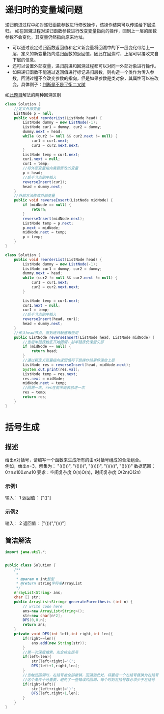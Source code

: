 # 递归时的变量域问题

递归前进过程中如对递归函数参数进行修改操作，该操作结果可以传递给下层递归。
如在回溯过程对递归函数参数进行改变变量指向的操作，回到上一层的函数参数不会变化，其变量仍然指向原来地址。
- 可以通过设定递归函数返回值和定义新变量将回溯中的下一层变化带给上一层，定义的新变量指向递归函数的返回值，因此在回溯时，上层可以接收来自下层的信息。
- 还可以设置外部变量，递归前进和回溯过程都可以对同一外部对象进行操作。
- 如果递归函数不能通过返回值进行标记递归层数，则构造一个类作为传入参数，回溯过程不会改变参数的指向，但是如果参数是类对象，其属性可以被改变。具体例子：[判断是不是平衡二叉树](较复杂的二叉树问题#^98f1d7)

如[此题目](https://leetcode.cn/problems/reorder-list/)解法的两种回溯区别

```Java
class Solution {
	//定义外部变量
    ListNode p = null;
    public void reorderList(ListNode head) {
        ListNode dummy = new ListNode(-1);
        ListNode cur1 = dummy, cur2 = dummy;
        dummy.next = head;
        while (cur2 != null && cur2.next != null) {
            cur1 = cur1.next;
            cur2 = cur2.next.next;
        }
        ListNode temp = cur1.next;
        cur1.next = null;
        cur1 = temp;
        //将外部变量指向需要修改的变量
        p = head;
        //后半节点倒序插入
        reverseInsert(cur1);
        head = dummy.next;
    }
    //外部方法修改外部变量
    public void reverseInsert(ListNode midNode) {
        if (midNode == null) {
            return;
        }
        reverseInsert(midNode.next);
        ListNode temp = p.next;
        p.next = midNode;
        midNode.next = temp;
        p = temp;
    }
}
```

```Java
class Solution {
    public void reorderList(ListNode head) {
        ListNode dummy = new ListNode(-1);
        ListNode cur1 = dummy, cur2 = dummy;
        dummy.next = head;
        while (cur2 != null && cur2.next != null) {
            cur1 = cur1.next;
            cur2 = cur2.next.next;
        }
        
        ListNode temp = cur1.next;
        cur1.next = null;
        cur1 = temp;
        //后半节点倒序插入
        reverseInsert(head, cur1);
        head = dummy.next;
    }
    //传入head节点，直到递归触底再使用
    public ListNode reverseInsert(ListNode head, ListNode midNode) {
        //当后半链表触底开始回溯，前半链表仍保留头部
        if (midNode == null) {
            return head;
        }
        //通过新定义变量指向返回值将下层操作结果传递给上层
        ListNode res = reverseInsert(head, midNode.next);
        System.out.print(res.val);
        ListNode temp = res.next;
        res.next = midNode;
        midNode.next = temp;
        //回溯一次，res在前半链表前进一次
        res = temp;
        return res;
    }
}
```

# 括号生成

## 描述

给出n对括号，请编写一个函数来生成所有的由n对括号组成的合法组合。  
例如，给出n=3，解集为：
"((()))", "(()())", "(())()", "()()()", "()(())"
数据范围：0≤n≤100≤n≤10
要求：空间复杂度 O(n)O(n)，时间复杂度 O(2n)O(2n)  

### 示例1

输入：
1
返回值：
["()"]

### 示例2

输入：
2
返回值：
["(())","()()"]

## 简洁解法

```Java
import java.util.*;


public class Solution {
    /**
     * 
     * @param n int整型 
     * @return string字符串ArrayList
     */
    ArrayList<String> ans;
    char [] str;
    public ArrayList<String> generateParenthesis (int n) {
        // write code here
        ans=new ArrayList<String>();
        str=new char[n*2];
        DFS(0,0,n);
        return ans;
    }
    private void DFS(int left,int right,int len){
        if(right==len){
            ans.add(new String(str));
        }
        //第一次深度搜索，先全排左括号
        if(left<len){
            str[left+right]='(';
            DFS(left+1,right,len);
        }
        //当触底回溯时，右括号被全部撤销，回溯到此处，将最后一个左括号替换为右括号
        //这个条件十分重要，避免了一些错误的回溯，每个时刻右括号数必须少于左括号
        if(right<left){
            str[left+right]=')';
            DFS(left,right+1,len);
        }
    }
}
```